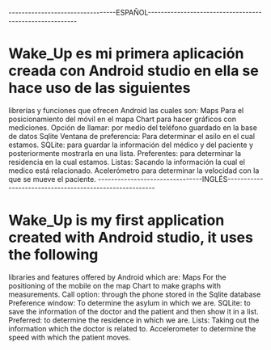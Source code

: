 
---------------------------------ESPAÑOL--------------------------------------------------------
# Wake_Up es mi primera aplicación creada con Android studio en ella se hace uso de las siguientes 
librerías y funciones que ofrecen Android las cuales son:
  Maps Para el posicionamiento del móvil en el mapa
  Chart para hacer gráficos con mediciones.
  Opción de llamar: por medio del teléfono guardado en la base de datos Sqlite
  Ventana de preferencia: Para determinar el asilo en el cual estamos.
  SQLite: para guardar la información del médico y del paciente y posteriormente mostrarla en una lista.
  Preferentes: para determinar la residencia en la cual estamos.
  Listas: Sacando la información la cual el medico está relacionado.
  Acelerómetro para determinar la velocidad con la que se mueve el paciente.
--------------------------------INGLÉS--------------------------------------------------------
# Wake_Up is my first application created with Android studio, it uses the following
libraries and features offered by Android which are:
   Maps For the positioning of the mobile on the map
   Chart to make graphs with measurements.
   Call option: through the phone stored in the Sqlite database
   Preference window: To determine the asylum in which we are.
   SQLite: to save the information of the doctor and the patient and then show it in a list.
   Preferred: to determine the residence in which we are.
   Lists: Taking out the information which the doctor is related to.
   Accelerometer to determine the speed with which the patient moves.
